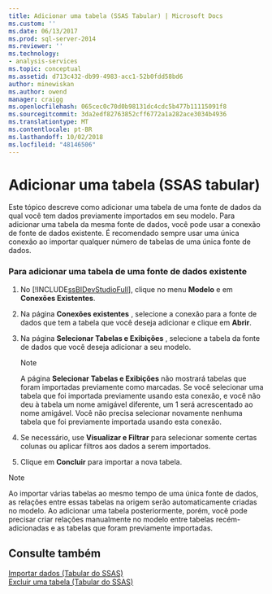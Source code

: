 ```yaml
---
title: Adicionar uma tabela (SSAS Tabular) | Microsoft Docs
ms.custom: ''
ms.date: 06/13/2017
ms.prod: sql-server-2014
ms.reviewer: ''
ms.technology:
- analysis-services
ms.topic: conceptual
ms.assetid: d713c432-db99-4983-acc1-52b0fdd58bd6
author: minewiskan
ms.author: owend
manager: craigg
ms.openlocfilehash: 065cec0c70d0b98131dc4cdc5b477b11115091f8
ms.sourcegitcommit: 3da2edf82763852cff6772a1a282ace3034b4936
ms.translationtype: MT
ms.contentlocale: pt-BR
ms.lasthandoff: 10/02/2018
ms.locfileid: "48146506"
---
```

# <a name="add-a-table-ssas-tabular"></a>Adicionar uma tabela (SSAS tabular)
  Este tópico descreve como adicionar uma tabela de uma fonte de dados da qual você tem dados previamente importados em seu modelo. Para adicionar uma tabela da mesma fonte de dados, você pode usar a conexão de fonte de dados existente. É recomendado sempre usar uma única conexão ao importar qualquer número de tabelas de uma única fonte de dados.  
  
### <a name="to-add-a-table-from-an-existing-data-source"></a>Para adicionar uma tabela de uma fonte de dados existente  
  
1.  No [!INCLUDE[ssBIDevStudioFull](../../includes/ssbidevstudiofull-md.md)], clique no menu **Modelo** e em **Conexões Existentes**.  
  
2.  Na página **Conexões existentes** , selecione a conexão para a fonte de dados que tem a tabela que você deseja adicionar e clique em **Abrir**.  
  
3.  Na página **Selecionar Tabelas e Exibições** , selecione a tabela da fonte de dados que você deseja adicionar a seu modelo.  
  
    > [!NOTE]  
    >  A página **Selecionar Tabelas e Exibições** não mostrará tabelas que foram importadas previamente como marcadas.  Se você selecionar uma tabela que foi importada previamente usando esta conexão, e você não deu à tabela um nome amigável diferente, um 1 será acrescentado ao nome amigável. Você não precisa selecionar novamente nenhuma tabela que foi previamente importada usando esta conexão.  
  
4.  Se necessário, use **Visualizar e Filtrar** para selecionar somente certas colunas ou aplicar filtros aos dados a serem importados.  
  
5.  Clique em **Concluir** para importar a nova tabela.  
  
> [!NOTE]  
>  Ao importar várias tabelas ao mesmo tempo de uma única fonte de dados, as relações entre essas tabelas na origem serão automaticamente criadas no modelo. Ao adicionar uma tabela posteriormente, porém, você pode precisar criar relações manualmente no modelo entre tabelas recém-adicionadas e as tabelas que foram previamente importadas.  
  
## <a name="see-also"></a>Consulte também  
 [Importar dados &#40;Tabular do SSAS&#41;](../import-data-ssas-tabular.md)   
 [Excluir uma tabela &#40;Tabular do SSAS&#41;](delete-a-table-ssas-tabular.md)  
  
  
